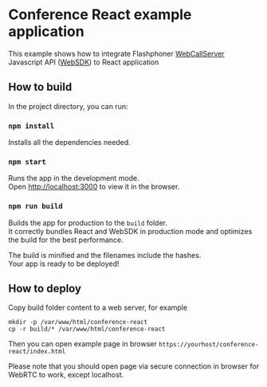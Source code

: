 # Conference React example application

This example shows how to integrate Flashphoner [WebCallServer](https://flashphoner.com) Javascript API ([WebSDK](https://www.npmjs.com/package/@flashphoner/websdk)) to React application 

## How to build

In the project directory, you can run:

### `npm install`

Installs all the dependencies needed.

### `npm start`

Runs the app in the development mode.\
Open [http://localhost:3000](http://localhost:3000) to view it in the browser.

### `npm run build`

Builds the app for production to the `build` folder.\
It correctly bundles React and WebSDK in production mode and optimizes the build for the best performance.

The build is minified and the filenames include the hashes.\
Your app is ready to be deployed!

## How to deploy

Copy build folder content to a web server, for example
```
mkdir -p /var/www/html/conference-react
cp -r build/* /var/www/html/conference-react
```

Then you can open example page in browser `https://yourhost/conference-react/index.html`

Please note that you should open page via secure connection in browser for WebRTC to work, except localhost.
